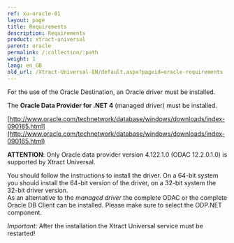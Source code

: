 ```yaml
---
ref: xu-oracle-01
layout: page
title: Requirements
description: Requirements
product: xtract-universal
parent: oracle
permalink: /:collection/:path
weight: 1
lang: en_GB
old_url: /Xtract-Universal-EN/default.aspx?pageid=oracle-requirements
---
```



For the use of the Oracle Destination, an Oracle driver must be installed. 


The **Oracle Data Provider for .NET 4** (managed driver) must be installed. 

[http://www.oracle.com/technetwork/database/windows/downloads/index-090165.html](http://www.oracle.com/technetwork/database/windows/downloads/index-090165.html)

**ATTENTION**: Only Oracle data provider version 4.122.1.0 (ODAC 12.2.0.1.0) is supported by Xtract Universal.

You should follow the instructions to install the driver. On a 64-bit system you should install the 64-bit version of the driver, on a 32-bit system the 32-bit driver version. <br>
As an alternative to the *managed driver* the complete ODAC or the complete Oracle DB Client can be installed. Please make sure to select the ODP.NET component. 

*Important*: After the installation the Xtract Universal service must be restarted!

